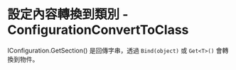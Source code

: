 # 設定內容轉換到類別 - ConfigurationConvertToClass 

IConfiguration.GetSection() 是回傳字串，透過 `Bind(object)` 或 `Get<T>()` 會轉換到物件。

